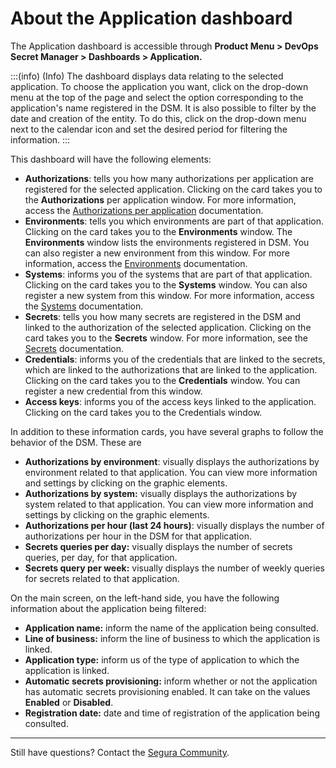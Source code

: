 # About the Application dashboard

The Application dashboard is accessible through **Product Menu > DevOps Secret Manager > Dashboards > Application.**

:::(info) (Info)
The dashboard displays data relating to the selected application. To choose the application you want, click on the drop-down menu at the top of the page and select the option corresponding to the application's name registered in the DSM. It is also possible to filter by the date and creation of the entity. To do this, click on the drop-down menu next to the calendar icon and set the desired period for filtering the information.
:::

This dashboard will have the following elements:

* **Authorizations**: tells you how many authorizations per application are registered for the selected application. Clicking on the card takes you to the **Authorizations** per application window. For more information, access the [Authorizations per application](/v4/docs/how-to-manage-authorizations-per-application-in-devops-secret-manager) documentation.
* **Environments**: tells you which environments are part of that application. Clicking on the card takes you to the **Environments** window. The **Environments** window lists the environments registered in DSM. You can also register a new environment from this window. For more information, access the [Environments](/v4/docs/how-to-manage-environments) documentation.
* **Systems**: informs you of the systems that are part of that application. Clicking on the card takes you to the **Systems** window. You can also register a new system from this window. For more information, access the [Systems](/v4/docs/how-to-manage-systems) documentation.
* **Secrets**: tells you how many secrets are registered in the DSM and linked to the authorization of the selected application. Clicking on the card takes you to the **Secrets** window. For more information, see the [Secrets](/v4/docs/how-to-manage-secrets) documentation.
* **Credentials**: informs you of the credentials that are linked to the secrets, which are linked to the authorizations that are linked to the application. Clicking on the card takes you to the **Credentials** window. You can register a new credential from this window.
* **Access keys**: informs you of the access keys linked to the application. Clicking on the card takes you to the Credentials window.

In addition to these information cards, you have several graphs to follow the behavior of the DSM. These are

* **Authorizations by environment**: visually displays the authorizations by environment related to that application. You can view more information and settings by clicking on the graphic elements.
* **Authorizations by system:** visually displays the authorizations by system related to that application. You can view more information and settings by clicking on the graphic elements.
* **Authorizations per hour (last 24 hours)**: visually displays the number of authorizations per hour in the DSM for that application.
* **Secrets queries per day:** visually displays the number of secrets queries, per day, for that application.
* **Secrets query per week:** visually displays the number of weekly queries for secrets related to that application.

On the main screen, on the left-hand side, you have the following information about the application being filtered:

* **Application name:** inform the name of the application being consulted.
* **Line of business:** inform the line of business to which the application is linked.
* **Application type:** inform us of the type of application to which the application is linked.
* **Automatic secrets provisioning:** inform whether or not the application has automatic secrets provisioning enabled. It can take on the values **Enabled** or **Disabled**.
* **Registration date:** date and time of registration of the application being consulted.

---

Still have questions? Contact the [Segura Community](https://community.Segura.io/).